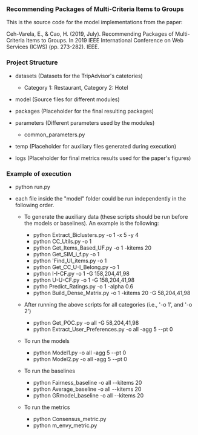 ### Recommending Packages of Multi-Criteria Items to Groups

This is the source code for the model implementations from the paper:

Ceh-Varela, E., & Cao, H. (2019, July). Recommending Packages of Multi-Criteria Items to Groups. In 2019 IEEE International Conference on Web Services (ICWS) (pp. 273-282). IEEE.

### Project Structure
+ datasets (Datasets for the TripAdvisor's catetories)
    
    +  Category 1: Restaurant, Category 2: Hotel
 
+ model (Source files for different modules)

+ packages (Placeholder for the final resulting packages)

+ parameters (Different parameters used by the modules)
    + common_parameters.py

+ temp (Placeholder for auxiliary files generated during execution)

+ logs (Placeholder for final metrics results used for the paper's figures)

### Example of execution

+  python run.py

+ each file inside the "model" folder could be run independently in the following order.

    + To generate the auxiliary data (these scripts should be run before the models or baselines).
    An example is the following:
    
        + python Extract_Biclusters.py -o 1 -x 5 -y 4
        + python CC_Utils.py -o 1
        + python Get_Items_Based_UF.py -o 1 -kitems 20
        + python Get_SIM_i_f.py -o 1
        + python 'Find_UI_items.py -o 1
        + python Get_CC_U-I_Belong.py -o 1
        + python I-I-CF.py -o 1 -G 158,204,41,98
        + python U-U-CF.py -o 1 -G 158,204,41,98
        + pytho Predict_Ratings.py -o 1 -alpha 0.6
        + python Build_Dense_Matrix.py -o 1 -kitems 20 -G 58,204,41,98
        
    + After running the above scripts for all categories (i.e., '-o 1', and '-o 2')
        + python Get_POC.py -o all -G 58,204,41,98
        + python Extract_User_Preferences.py -o all -agg 5 --pt 0
        
    + To run the models
        + python Model1.py -o all -agg 5 --pt 0
        + python Model2.py -o all -agg 5 --pt 0
        
    + To run the baselines
        + python Fairness_baseline -o all --kitems 20
        + python Average_baseline -o all --kitems 20
        + python GRmodel_baseline -o all --kitems 20
        
    + To run the metrics
        + python Consensus_metric.py
        + python m_envy_metric.py
        
